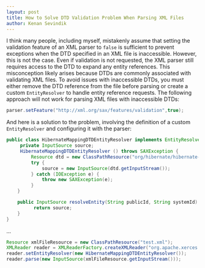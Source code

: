 ```yaml
---
layout: post
title: How to Solve DTD Validation Problem When Parsing XML Files
author: Kenan Sevindik
---
```

I think many people, including myself, mistakenly assume that setting the validation feature of an XML parser to `false` 
is sufficient to prevent exceptions when the DTD specified in an XML file is inaccessible. However, this is not the case. 
Even if validation is not requested, the XML parser still requires access to the DTD to expand any entity references. 
This misconception likely arises because DTDs are commonly associated with validating XML files. To avoid issues with 
inaccessible DTDs, you must either remove the DTD reference from the file before parsing or create a custom `EntityResolver` 
to handle entity reference requests. The following approach will not work for parsing XML files with inaccessible DTDs:

```java
parser.setFeature("http://xml.org/sax/features/validation",true);
```

And here is a solution to the problem, involving the definition of a custom `EntityResolver` and configuring it with 
the parser:

```java
public class HibernateMappingDTDEntityResolver implements EntityResolver {
     private InputSource source;     
     HibernateMappingDTDEntityResolver () throws SAXException {
         Resource dtd = new ClassPathResource("org/hibernate/hibernate-mapping-3.0.dtd");
         try {
             source = new InputSource(dtd.getInputStream());         
         } catch (IOException e) {
             throw new SAXException(e);         
         }    
    }     

    public InputSource resolveEntity(String publicId, String systemId) throws SAXException, IOException {
          return source;     
    } 
}
```

...

```java
Resource xmlFileResource = new ClassPathResource("test.xml");
XMLReader reader = XMLReaderFactory.createXMLReader("org.apache.xerces.parsers.SAXParser");
reader.setEntityResolver(new HibernateMappingDTDEntityResolver());
reader.parse(new InputSource(xmlFileResource.getInputStream()));
```

